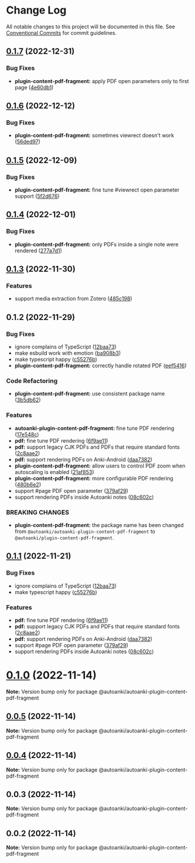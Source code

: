 # Change Log

All notable changes to this project will be documented in this file.
See [Conventional Commits](https://conventionalcommits.org) for commit guidelines.

## [0.1.7](https://github.com/chenlijun99/autoanki/compare/@autoanki/plugin-content-pdf-fragment@0.1.6...@autoanki/plugin-content-pdf-fragment@0.1.7) (2022-12-31)

### Bug Fixes

- **plugin-content-pdf-fragment:** apply PDF open parameters only to first page ([4e60db1](https://github.com/chenlijun99/autoanki/commit/4e60db1322c205663cd4191197ee06e122cc6ae0))

## [0.1.6](https://github.com/chenlijun99/autoanki/compare/@autoanki/plugin-content-pdf-fragment@0.1.5...@autoanki/plugin-content-pdf-fragment@0.1.6) (2022-12-12)

### Bug Fixes

- **plugin-content-pdf-fragment:** sometimes viewrect doesn't work ([56ded97](https://github.com/chenlijun99/autoanki/commit/56ded976b45e2af3c4fe72d3740dd12e9db6f445))

## [0.1.5](https://github.com/chenlijun99/autoanki/compare/@autoanki/plugin-content-pdf-fragment@0.1.4...@autoanki/plugin-content-pdf-fragment@0.1.5) (2022-12-09)

### Bug Fixes

- **plugin-content-pdf-fragment:** fine tune #viewrect open parameter support ([5f2d676](https://github.com/chenlijun99/autoanki/commit/5f2d676fb32f7ef904be054bb946708675af54fd))

## [0.1.4](https://github.com/chenlijun99/autoanki/compare/@autoanki/plugin-content-pdf-fragment@0.1.3...@autoanki/plugin-content-pdf-fragment@0.1.4) (2022-12-01)

### Bug Fixes

- **plugin-content-pdf-fragment:** only PDFs inside a single note were rendered ([277a7d1](https://github.com/chenlijun99/autoanki/commit/277a7d19ee3c19871278c088f3bafd2beac74e47))

## [0.1.3](https://github.com/chenlijun99/autoanki/compare/@autoanki/plugin-content-pdf-fragment@0.1.2...@autoanki/plugin-content-pdf-fragment@0.1.3) (2022-11-30)

### Features

- support media extraction from Zotero ([485c198](https://github.com/chenlijun99/autoanki/commit/485c1987859f09f33e5c7b93dc806f248d96df60))

## 0.1.2 (2022-11-29)

### Bug Fixes

- ignore complains of TypeScript ([12baa73](https://github.com/chenlijun99/autoanki/commit/12baa73f8c0978317ad6049de2879dce618b00bd))
- make esbuild work with emotion ([ba908b3](https://github.com/chenlijun99/autoanki/commit/ba908b3137463bfaecfa20df4f7a91583a110b5b))
- make typescript happy ([c55276b](https://github.com/chenlijun99/autoanki/commit/c55276b20a80f1e34f723f8a07d6a78c88317b0a))
- **plugin-content-pdf-fragment:** correctly handle rotated PDF ([eef5416](https://github.com/chenlijun99/autoanki/commit/eef54160db1f07cdc4cef920dcf680d59f8882b8))

### Code Refactoring

- **plugin-content-pdf-fragment:** use consistent package name ([3b5db62](https://github.com/chenlijun99/autoanki/commit/3b5db62b24dd0e38e7358da8fc124a1dad823106))

### Features

- **autoanki-plugin-content-pdf-fragment:** fine tune PDF rendering ([17e548c](https://github.com/chenlijun99/autoanki/commit/17e548c40886d6d97a9c9c7e21d18ac5fb69b92d))
- **pdf:** fine tune PDF rendering ([6f9ae11](https://github.com/chenlijun99/autoanki/commit/6f9ae11b8143d1d5e9ff358fd995987ed6c4f492))
- **pdf:** support legacy CJK PDFs and PDFs that require standard fonts ([2c8aae2](https://github.com/chenlijun99/autoanki/commit/2c8aae28e98e0fd907862347d49e58f18bdf14cc))
- **pdf:** support rendering PDFs on Anki-Android ([daa7382](https://github.com/chenlijun99/autoanki/commit/daa7382b7f620d06ac09cdceaf2aa7520e74454e))
- **plugin-content-pdf-fragment:** allow users to control PDF zoom when autoscaling is enabled ([21af853](https://github.com/chenlijun99/autoanki/commit/21af8539528b73d2a613cf48b24a53a829b43c84))
- **plugin-content-pdf-fragment:** more configurable PDF rendering ([480b6e2](https://github.com/chenlijun99/autoanki/commit/480b6e2ba4cb6662a507945f86b8bc24b23ddd93))
- support #page PDF open parameter ([379af29](https://github.com/chenlijun99/autoanki/commit/379af2927eee53df0bb8d007cda0813308c2c111))
- support rendering PDFs inside Autoanki notes ([08c602c](https://github.com/chenlijun99/autoanki/commit/08c602cb836c647c3b2b47daeea84e4a89c73674))

### BREAKING CHANGES

- **plugin-content-pdf-fragment:** the package name has been changed from
  `@autoanki/autoanki-plugin-content-pdf-fragment`
  to
  `@autoanki/plugin-content-pdf-fragment`.

## [0.1.1](https://github.com/chenlijun99/autoanki/compare/@autoanki/autoanki-plugin-content-pdf-fragment@0.1.0...@autoanki/autoanki-plugin-content-pdf-fragment@0.1.1) (2022-11-21)

### Bug Fixes

- ignore complains of TypeScript ([12baa73](https://github.com/chenlijun99/autoanki/commit/12baa73f8c0978317ad6049de2879dce618b00bd))
- make typescript happy ([c55276b](https://github.com/chenlijun99/autoanki/commit/c55276b20a80f1e34f723f8a07d6a78c88317b0a))

### Features

- **pdf:** fine tune PDF rendering ([6f9ae11](https://github.com/chenlijun99/autoanki/commit/6f9ae11b8143d1d5e9ff358fd995987ed6c4f492))
- **pdf:** support legacy CJK PDFs and PDFs that require standard fonts ([2c8aae2](https://github.com/chenlijun99/autoanki/commit/2c8aae28e98e0fd907862347d49e58f18bdf14cc))
- **pdf:** support rendering PDFs on Anki-Android ([daa7382](https://github.com/chenlijun99/autoanki/commit/daa7382b7f620d06ac09cdceaf2aa7520e74454e))
- support #page PDF open parameter ([379af29](https://github.com/chenlijun99/autoanki/commit/379af2927eee53df0bb8d007cda0813308c2c111))
- support rendering PDFs inside Autoanki notes ([08c602c](https://github.com/chenlijun99/autoanki/commit/08c602cb836c647c3b2b47daeea84e4a89c73674))

# [0.1.0](https://github.com/chenlijun99/autoanki/compare/@autoanki/autoanki-plugin-content-pdf-fragment@0.0.3...@autoanki/autoanki-plugin-content-pdf-fragment@0.1.0) (2022-11-14)

**Note:** Version bump only for package @autoanki/autoanki-plugin-content-pdf-fragment

## [0.0.5](https://github.com/chenlijun99/autoanki/compare/@autoanki/autoanki-plugin-content-pdf-fragment@0.0.3...@autoanki/autoanki-plugin-content-pdf-fragment@0.0.5) (2022-11-14)

**Note:** Version bump only for package @autoanki/autoanki-plugin-content-pdf-fragment

## [0.0.4](https://github.com/chenlijun99/autoanki/compare/@autoanki/autoanki-plugin-content-pdf-fragment@0.0.3...@autoanki/autoanki-plugin-content-pdf-fragment@0.0.4) (2022-11-14)

**Note:** Version bump only for package @autoanki/autoanki-plugin-content-pdf-fragment

## 0.0.3 (2022-11-14)

**Note:** Version bump only for package @autoanki/autoanki-plugin-content-pdf-fragment

## 0.0.2 (2022-11-14)

**Note:** Version bump only for package @autoanki/autoanki-plugin-content-pdf-fragment
